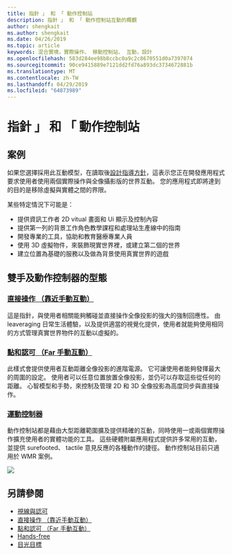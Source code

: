 ```yaml
---
title: 指針 」 和 「 動作控制站
description: 指針 」 和 「 動作控制站互動的概觀
author: shengkait
ms.author: shengkait
ms.date: 04/26/2019
ms.topic: article
keywords: 混合實境，實際操作、 移動控制站、 互動，設計
ms.openlocfilehash: 583d284ee98b8ccbc0a9c2c8670551d0a7397074
ms.sourcegitcommit: 90ce9415889e7121dd2fd76a893dc3734672881b
ms.translationtype: MT
ms.contentlocale: zh-TW
ms.lasthandoff: 04/29/2019
ms.locfileid: "64873989"
---
```

# <a name="hands-and-motion-controllers"></a>指針 」 和 「 動作控制站
## <a name="scenarios"></a>案例
如果您選擇採用此互動模型，在讀取後[設計指導方針](interaction-fundamentals.md)，這表示您正在開發應用程式要求使用者使用兩個實際操作與全像攝影版的世界互動。 您的應用程式即將達到的目的是移除虛擬與實體之間的界限。

某些特定情況下可能是：
* 提供資訊工作者 2D vitual 畫面和 Ui 顯示及控制內容
* 提供第一列的背景工作角色教學課程和處理站生產線中的指南
* 開發專業的工具，協助和教育醫療專業人員  
* 使用 3D 虛擬物件，來裝飾現實世界裡，或建立第二個的世界 
* 建立位置為基礎的服務以及做為背景使用真實世界的遊戲

## <a name="hands-and-motion-controllers-modalities"></a>雙手及動作控制器的型態
### <a name="direct-manipulation-near-hand-interactiondirect-manipulationmd"></a>[直接操作 （靠近手動互動）](direct-manipulation.md)
這是指針，與使用者相關能夠觸碰並直接操作全像投影的強大的強制回應性。 由 leaveraging 日常生活體驗，以及提供適當的視覺化提供，使用者就能夠使用相同的方式管理真實世界物件的互動以虛擬的。   

### <a name="point-and-commit-far-hand-interactionpoint-and-commitmd"></a>[點和認可 （Far 手動互動）](point-and-commit.md)
此樣式會提供使用者互動距離全像投影的進階電源。 它可讓使用者能夠發揮最大的周圍的設定。 使用者可以任意位置放置全像投影，並仍可以存取這些從任何的距離。 心智模型和手勢，來控制及管理 2D 和 3D 全像投影為高度同步與直接操作。

### <a name="motion-controllersmotion-controllersmd"></a>[運動控制器](motion-controllers.md)
動作控制站都是藉由大型距離範圍擴及提供精確的互動，同時使用一或兩個實際操作擴充使用者的實體功能的工具。 這些硬體附屬應用程式提供許多常用的互動，並提供 surefooted、 tactile 意見反應的各種動作的捷徑。 動作控制站目前只適用於 WMR 案例。 

![](images/Hands-and-controllers-720px.jpg)<br>

## <a name="see-also"></a>另請參閱
* [視線與認可](gaze-and-commit.md)
* [直接操作 （靠近手動互動）](direct-manipulation.md)
* [點和認可 （Far 手動互動）](point-and-commit.md)
* [Hands-free](hands-free.md)
* [目光目標](gaze-targeting.md)
